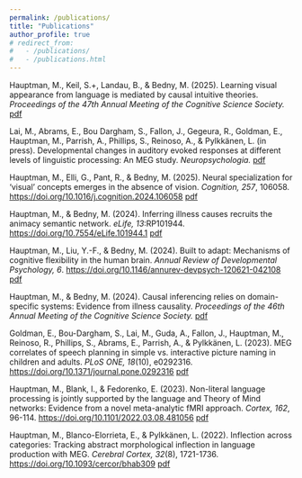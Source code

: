 ```yaml
---
permalink: /publications/
title: "Publications"
author_profile: true
# redirect_from: 
#   - /publications/
#   - /publications.html
---
```


Hauptman, M., Keil, S.+, Landau, B., & Bedny, M. (2025). Learning visual appearance from language is mediated by causal intuitive theories. *Proceedings of the 47th Annual Meeting of the Cognitive Science Society.* [pdf](/files/CV_August2025.pdf)

Lai, M., Abrams, E., Bou Dargham, S., Fallon, J., Gegeura, R., Goldman, E., Hauptman, M., Parrish, A., Phillips, S., Reinoso, A., & Pylkkänen, L. (in press). Developmental changes in auditory evoked responses at different levels of linguistic processing: An MEG study. *Neuropsychologia.* [pdf](/files/CV_August2025.pdf)

Hauptman, M., Elli, G., Pant, R., & Bedny, M. (2025). Neural specialization for ‘visual’ concepts emerges in the absence of vision. *Cognition, 257*, 106058. https://doi.org/10.1016/j.cognition.2024.106058 [pdf](/files/CV_August2025.pdf)

Hauptman, M., & Bedny, M. (2024). Inferring illness causes recruits the animacy semantic network. *eLife, 13*:RP101944. https://doi.org/10.7554/eLife.101944.1 [pdf](/files/CV_August2025.pdf)

Hauptman, M., Liu, Y.-F., & Bedny, M. (2024). Built to adapt: Mechanisms of cognitive flexibility in the human brain. *Annual Review of Developmental Psychology, 6*. https://doi.org/10.1146/annurev-devpsych-120621-042108 [pdf](/files/CV_August2025.pdf)

Hauptman, M., & Bedny, M. (2024). Causal inferencing relies on domain-specific systems: Evidence from illness causality. *Proceedings of the 46th Annual Meeting of the Cognitive Science Society.* [pdf](/files/CV_August2025.pdf)

Goldman, E., Bou-Dargham, S., Lai, M., Guda, A., Fallon, J., Hauptman, M., Reinoso, R., Phillips, S., Abrams, E., Parrish, A., & Pylkkänen, L. (2023). MEG correlates of speech planning in simple vs. interactive picture naming in children and adults. *PLoS ONE, 18*(10), e0292316. https://doi.org/10.1371/journal.pone.0292316 [pdf](/files/CV_August2025.pdf)

Hauptman, M., Blank, I., & Fedorenko, E. (2023). Non-literal language processing is jointly supported by the language and Theory of Mind networks: Evidence from a novel meta-analytic fMRI approach. *Cortex, 162*, 96-114. https://doi.org/10.1101/2022.03.08.481056 [pdf](/files/CV_August2025.pdf)

Hauptman, M., Blanco-Elorrieta, E., & Pylkkänen, L. (2022). Inflection across categories: Tracking abstract morphological inflection in language production with MEG. *Cerebral Cortex, 32*(8), 1721-1736. https://doi.org/10.1093/cercor/bhab309 [pdf](/files/CV_August2025.pdf)


